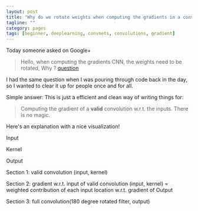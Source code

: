 ```yaml
---
layout: post
title: "Why do we rotate weights when computing the gradients in a convolution layer of a convolution network?"
tagline: ""
category: pages
tags: [beginner, deeplearning, convnets, convolutions, gradient]
---
```


Today someone asked on Google+
> Hello, when computing the gradients CNN,  the weights need to be rotated, Why ? 
[question](question.png)

I had the same question when I was pouring through code back in the day, so I wanted to clear it up for people once and for all.

Simple answer: 
This is just a efficient and clean way of writing things for:
> Computing the gradient of a **valid** convolution w.r.t. the inputs.
There is no magic.

Here's an explanation with a nice visualization!

Input

Kernel

Output



Section 1: valid convolution (input, kernel)


Section 2: gradient w.r.t. input of valid convolution (input, kernel) = weighted contribution of each input location w.r.t. gradient of Output


Section 3: full convolution(180 degree rotated filter, output)



